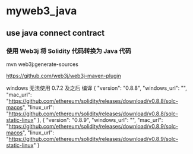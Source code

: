 # myweb3_java

## use java connect contract

### 使用 Web3j 将 Solidity 代码转换为 Java 代码

mvn web3j:generate-sources

https://github.com/web3j/web3j-maven-plugin

windows 无法使用 0.7.2 及之后 编译
{
"version": "0.8.8",
"windows_url": "",
"mac_url": "https://github.com/ethereum/solidity/releases/download/v0.8.8/solc-macos",
"linux_url": "https://github.com/ethereum/solidity/releases/download/v0.8.8/solc-static-linux"
},
{
"version": "0.8.9",
"windows_url": "",
"mac_url": "https://github.com/ethereum/solidity/releases/download/v0.8.9/solc-macos",
"linux_url": "https://github.com/ethereum/solidity/releases/download/v0.8.9/solc-static-linux"
}
